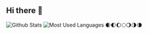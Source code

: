 ## Hi there 👋
![Github Stats](https://github-readme-stats.vercel.app/api?username=KevinZhang-183&show_icons=true&theme=dark&count_private=true)
![Most Used Languages](https://github-readme-stats.vercel.app/api/top-langs/?username=KevinZhang-183&theme=dark&layout=compact)
🌒🌓🌔🌕🌖🌗🌘
<!--
**KevinZhang-183/KevinZhang-183** is a ✨ _special_ ✨ repository because its `README.md` (this file) appears on your GitHub profile.

Here are some ideas to get you started:

- 🔭 I’m currently working on ...
- 🌱 I’m currently learning ...
- 👯 I’m looking to collaborate on ...
- 🤔 I’m looking for help with ...
- 💬 Ask me about ...
- 📫 How to reach me: ...
- 😄 Pronouns: ...
- ⚡ Fun fact: ...
-->
